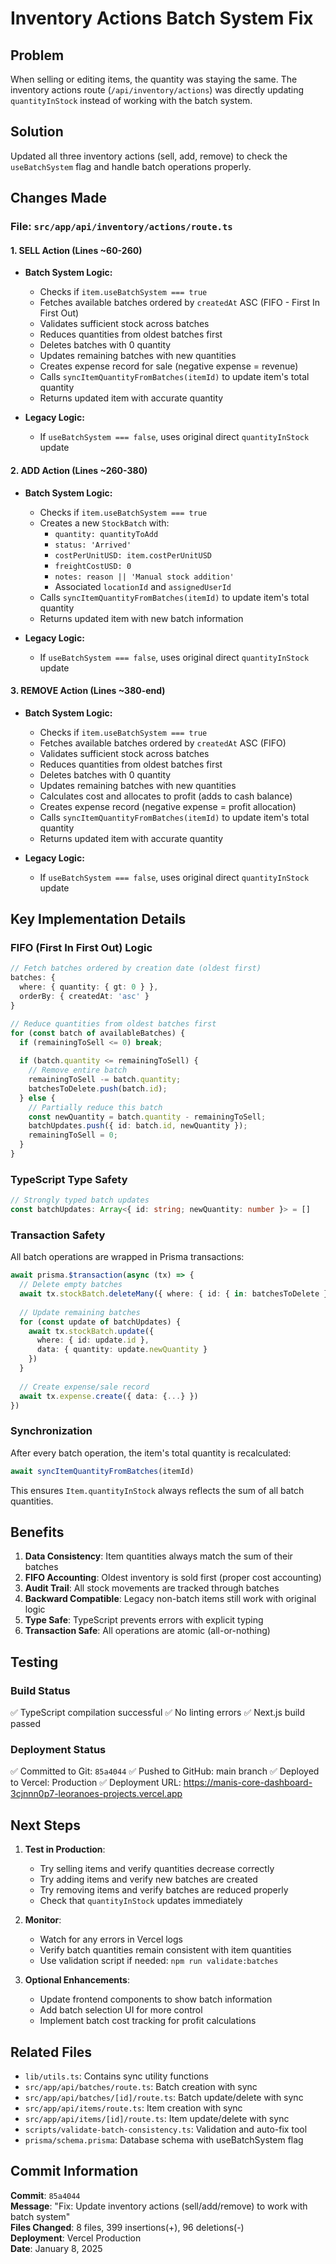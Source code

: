 # Inventory Actions Batch System Fix

## Problem
When selling or editing items, the quantity was staying the same. The inventory actions route (`/api/inventory/actions`) was directly updating `quantityInStock` instead of working with the batch system.

## Solution
Updated all three inventory actions (sell, add, remove) to check the `useBatchSystem` flag and handle batch operations properly.

## Changes Made

### File: `src/app/api/inventory/actions/route.ts`

#### 1. **SELL Action** (Lines ~60-260)
- **Batch System Logic:**
  - Checks if `item.useBatchSystem === true`
  - Fetches available batches ordered by `createdAt` ASC (FIFO - First In First Out)
  - Validates sufficient stock across batches
  - Reduces quantities from oldest batches first
  - Deletes batches with 0 quantity
  - Updates remaining batches with new quantities
  - Creates expense record for sale (negative expense = revenue)
  - Calls `syncItemQuantityFromBatches(itemId)` to update item's total quantity
  - Returns updated item with accurate quantity

- **Legacy Logic:**
  - If `useBatchSystem === false`, uses original direct `quantityInStock` update

#### 2. **ADD Action** (Lines ~260-380)
- **Batch System Logic:**
  - Checks if `item.useBatchSystem === true`
  - Creates a new `StockBatch` with:
    - `quantity: quantityToAdd`
    - `status: 'Arrived'`
    - `costPerUnitUSD: item.costPerUnitUSD`
    - `freightCostUSD: 0`
    - `notes: reason || 'Manual stock addition'`
    - Associated `locationId` and `assignedUserId`
  - Calls `syncItemQuantityFromBatches(itemId)` to update item's total quantity
  - Returns updated item with new batch information

- **Legacy Logic:**
  - If `useBatchSystem === false`, uses original direct `quantityInStock` update

#### 3. **REMOVE Action** (Lines ~380-end)
- **Batch System Logic:**
  - Checks if `item.useBatchSystem === true`
  - Fetches available batches ordered by `createdAt` ASC (FIFO)
  - Validates sufficient stock across batches
  - Reduces quantities from oldest batches first
  - Deletes batches with 0 quantity
  - Updates remaining batches with new quantities
  - Calculates cost and allocates to profit (adds to cash balance)
  - Creates expense record (negative expense = profit allocation)
  - Calls `syncItemQuantityFromBatches(itemId)` to update item's total quantity
  - Returns updated item with accurate quantity

- **Legacy Logic:**
  - If `useBatchSystem === false`, uses original direct `quantityInStock` update

## Key Implementation Details

### FIFO (First In First Out) Logic
```typescript
// Fetch batches ordered by creation date (oldest first)
batches: {
  where: { quantity: { gt: 0 } },
  orderBy: { createdAt: 'asc' }
}

// Reduce quantities from oldest batches first
for (const batch of availableBatches) {
  if (remainingToSell <= 0) break;
  
  if (batch.quantity <= remainingToSell) {
    // Remove entire batch
    remainingToSell -= batch.quantity;
    batchesToDelete.push(batch.id);
  } else {
    // Partially reduce this batch
    const newQuantity = batch.quantity - remainingToSell;
    batchUpdates.push({ id: batch.id, newQuantity });
    remainingToSell = 0;
  }
}
```

### TypeScript Type Safety
```typescript
// Strongly typed batch updates
const batchUpdates: Array<{ id: string; newQuantity: number }> = []
```

### Transaction Safety
All batch operations are wrapped in Prisma transactions:
```typescript
await prisma.$transaction(async (tx) => {
  // Delete empty batches
  await tx.stockBatch.deleteMany({ where: { id: { in: batchesToDelete } } })
  
  // Update remaining batches
  for (const update of batchUpdates) {
    await tx.stockBatch.update({
      where: { id: update.id },
      data: { quantity: update.newQuantity }
    })
  }
  
  // Create expense/sale record
  await tx.expense.create({ data: {...} })
})
```

### Synchronization
After every batch operation, the item's total quantity is recalculated:
```typescript
await syncItemQuantityFromBatches(itemId)
```

This ensures `Item.quantityInStock` always reflects the sum of all batch quantities.

## Benefits

1. **Data Consistency**: Item quantities always match the sum of their batches
2. **FIFO Accounting**: Oldest inventory is sold first (proper cost accounting)
3. **Audit Trail**: All stock movements are tracked through batches
4. **Backward Compatible**: Legacy non-batch items still work with original logic
5. **Type Safe**: TypeScript prevents errors with explicit typing
6. **Transaction Safe**: All operations are atomic (all-or-nothing)

## Testing

### Build Status
✅ TypeScript compilation successful
✅ No linting errors
✅ Next.js build passed

### Deployment Status
✅ Committed to Git: `85a4044`
✅ Pushed to GitHub: main branch
✅ Deployed to Vercel: Production
✅ Deployment URL: https://manis-core-dashboard-3cjnnn0p7-leoranoes-projects.vercel.app

## Next Steps

1. **Test in Production**:
   - Try selling items and verify quantities decrease correctly
   - Try adding items and verify new batches are created
   - Try removing items and verify batches are reduced properly
   - Check that `quantityInStock` updates immediately

2. **Monitor**:
   - Watch for any errors in Vercel logs
   - Verify batch quantities remain consistent with item quantities
   - Use validation script if needed: `npm run validate:batches`

3. **Optional Enhancements**:
   - Update frontend components to show batch information
   - Add batch selection UI for more control
   - Implement batch cost tracking for profit calculations

## Related Files

- `lib/utils.ts`: Contains sync utility functions
- `src/app/api/batches/route.ts`: Batch creation with sync
- `src/app/api/batches/[id]/route.ts`: Batch update/delete with sync
- `src/app/api/items/route.ts`: Item creation with sync
- `src/app/api/items/[id]/route.ts`: Item update/delete with sync
- `scripts/validate-batch-consistency.ts`: Validation and auto-fix tool
- `prisma/schema.prisma`: Database schema with useBatchSystem flag

## Commit Information

**Commit**: `85a4044`  
**Message**: "Fix: Update inventory actions (sell/add/remove) to work with batch system"  
**Files Changed**: 8 files, 399 insertions(+), 96 deletions(-)  
**Deployment**: Vercel Production  
**Date**: January 8, 2025
